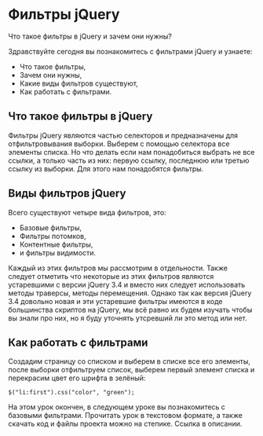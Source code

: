 # Фильтры jQuery
Что такое фильтры в jQuery и зачем они нужны?

Здравствуйте сегодня вы познакомитесь с фильтрами jQuery и узнаете:
- Что такое фильтры,
- Зачем они нужны,
- Какие виды фильтров существуют,
- Как работать с фильтрами.

## Что такое фильтры в jQuery
Фильтры jQuery являются частью селекторов и предназначены для отфильтровывания выборки. Выберем с помощью селектора все элементы списка. Но что делать если нам понадобиться выбрать не все ссылки, а только часть из них: первую ссылку, последнюю или третью ссылку из выборки. Для этого нам понадобятся фильтры.

## Виды фильтров jQuery
Всего существуют четыре вида фильтров, это:
- Базовые фильтры,
- Фильтры потомков,
- Контентные фильтры,
- и фильтры видимости.

Каждый из этих фильтров мы рассмотрим в отдельности. Также следует отметить что некоторые из этих фильтров являются устаревшими с версии jQuery 3.4 и вместо них следует использовать методы траверсы, методы перемещения. Однако так как версия jQuery 3.4 довольно новая и эти устаревшие фильтры имеются в коде большинства скриптов на jQuery, мы всё равно их будем изучать чтобы вы знали про них, но я буду уточнять утсревший ли это метод или нет.

## Как работать с фильтрами
Создадим страницу со списком и выберем в списке все его элементы, после выборки отфильтруем список, выберем первый элемент списка и перекрасим цвет его шрифта в зелёный:

    $("li:first").css("color", "green");

На этом урок окончен, в следующем уроке вы познакомитесь с базовыми фильтрами. Прочитать урок в текстовом формате, а также скачать код и файлы проекта можно на степике. Ссылка в описании.

